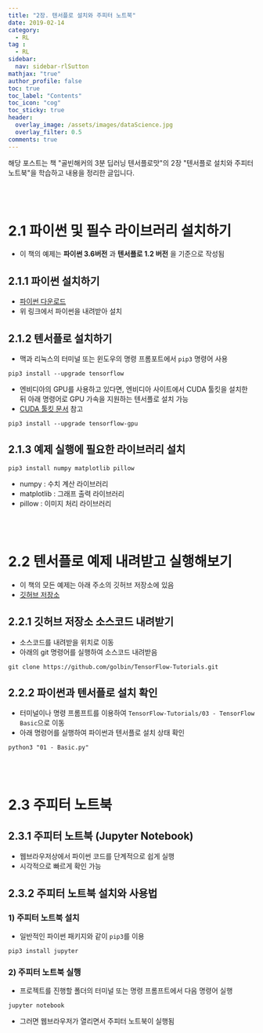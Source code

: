 ```yaml
---
title: "2장. 텐서플로 설치와 주피터 노트북"
date: 2019-02-14
category:
  - RL
tag :
  - RL
sidebar:
  nav: sidebar-rlSutton
mathjax: "true"
author_profile: false
toc: true
toc_label: "Contents"
toc_icon: "cog"
toc_sticky: true
header:
  overlay_image: /assets/images/dataScience.jpg
  overlay_filter: 0.5
comments: true  
---
```

 해당 포스트는 책 "골빈해커의 3분 딥러닝 텐서플로맛"의 2장 "텐서플로 설치와 주피터 노트북"을 학습하고 내용을 정리한 글입니다.

<br><br>

# 2.1 파이썬 및 필수 라이브러리 설치하기

- 이 책의 예제는 **파이썬 3.6버전** 과 **텐서플로 1.2 버전** 을 기준으로 작성됨

## 2.1.1 파이썬 설치하기
- [파이썬 다운로드](https://www.python.org/downloads/)
- 위 링크에서 파이썬을 내려받아 설치

## 2.1.2 텐서플로 설치하기
- 맥과 리눅스의 터미널 또는 윈도우의 명령 프롬포트에서 `pip3` 명령어 사용  

```
pip3 install --upgrade tensorflow
```
- 엔비디아의 GPU를 사용하고 있다면, 엔비디아 사이트에서 CUDA 툴킷을 설치한 뒤 아래 명령어로 GPU 가속을 지원하는 텐서플로 설치 가능
- [CUDA 툴킷 문서](http://docs.nvidia.com/cuda) 참고  

```
pip3 install --upgrade tensorflow-gpu
```

## 2.1.3 예제 실행에 필요한 라이브러리 설치
```
pip3 install numpy matplotlib pillow
```
- numpy : 수치 계산 라이브러리
- matplotlib : 그래프 출력 라이브러리
- pillow : 이미지 처리 라이브러리

<br><br>

# 2.2 텐서플로 예제 내려받고 실행해보기

- 이 책의 모든 예제는 아래 주소의 깃허브 저장소에 있음
- [깃허브 저장소](https://github.com/golbin/TensorFlow-Tutorials)

## 2.2.1 깃허브 저장소 소스코드 내려받기
- 소스코드를 내려받을 위치로 이동
- 아래의 git 명령어를 실행하여 소스코드 내려받음  

```
git clone https://github.com/golbin/TensorFlow-Tutorials.git
```

## 2.2.2 파이썬과 텐서플로 설치 확인
- 터미널이나 명령 프롬프트를 이용하여 `TensorFlow-Tutorials/03 - TensorFlow Basic`으로 이동
- 아래 명령어를 실행하여 파이썬과 텐서플로 설치 상태 확인  

```
python3 "01 - Basic.py"
```
<br><br>

# 2.3 주피터 노트북

## 2.3.1 주피터 노트북 (Jupyter Notebook)
- 웹브라우저상에서 파이썬 코드를 단계적으로 쉽게 실행
- 시각적으로 빠르게 확인 가능

## 2.3.2 주피터 노트북 설치와 사용법

### 1) 주피터 노트북 설치
- 일반적인 파이썬 패키지와 같이 `pip3`를 이용  

```
pip3 install jupyter
```

### 2) 주피터 노트북 실행
- 프로젝트를 진행할 폴더의 터미널 또는 명령 프롬프트에서 다음 명령어 실행  

```
jupyter notebook
```
- 그러면 웹브라우저가 열리면서 주피터 노트북이 실행됨
